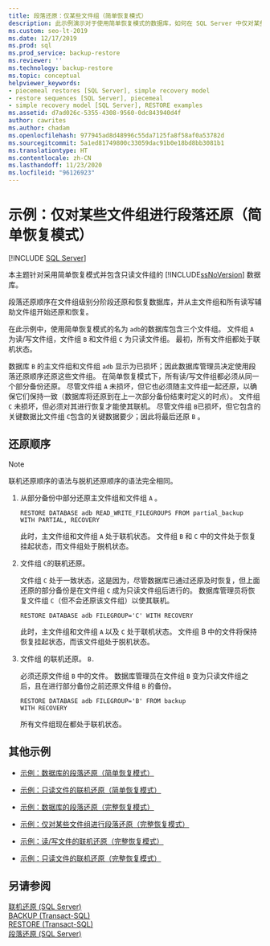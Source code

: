 ```yaml
---
title: 段落还原：仅某些文件组（简单恢复模式）
description: 此示例演示对于使用简单恢复模式的数据库，如何在 SQL Server 中仅对某些文件组执行段落还原。
ms.custom: seo-lt-2019
ms.date: 12/17/2019
ms.prod: sql
ms.prod_service: backup-restore
ms.reviewer: ''
ms.technology: backup-restore
ms.topic: conceptual
helpviewer_keywords:
- piecemeal restores [SQL Server], simple recovery model
- restore sequences [SQL Server], piecemeal
- simple recovery model [SQL Server], RESTORE examples
ms.assetid: d7ad026c-5355-4308-9560-0dc843940d4f
author: cawrites
ms.author: chadam
ms.openlocfilehash: 977945ad8d48996c55da7125fa8f58af0a53782d
ms.sourcegitcommit: 5a1ed81749800c33059dac91b0e18bd8bb3081b1
ms.translationtype: HT
ms.contentlocale: zh-CN
ms.lasthandoff: 11/23/2020
ms.locfileid: "96126923"
---
```

# <a name="example-piecemeal-restore-of-only-some-filegroups-simple-recovery-model"></a>示例：仅对某些文件组进行段落还原（简单恢复模式）
 [!INCLUDE [SQL Server](../../includes/applies-to-version/sqlserver.md)]

  本主题针对采用简单恢复模式并包含只读文件组的 [!INCLUDE[ssNoVersion](../../includes/ssnoversion-md.md)] 数据库。  
  
 段落还原顺序在文件组级别分阶段还原和恢复数据库，并从主文件组和所有读写辅助文件组开始还原和恢复。  
  
 在此示例中，使用简单恢复模式的名为 `adb`的数据库包含三个文件组。 文件组 `A` 为读/写文件组，文件组 `B` 和文件组 `C` 为只读文件组。 最初，所有文件组都处于联机状态。  
  
 数据库 `B` 的主文件组和文件组 `adb` 显示为已损坏；因此数据库管理员决定使用段落还原顺序还原这些文件组。 在简单恢复模式下，所有读/写文件组都必须从同一个部分备份还原。 尽管文件组 `A` 未损坏，但它也必须随主文件组一起还原，以确保它们保持一致（数据库将还原到在上一次部分备份结束时定义的时点）。 文件组 `C` 未损坏，但必须对其进行恢复才能使其联机。 尽管文件组 `B`已损坏，但它包含的关键数据比文件组 `C`包含的关键数据要少；因此将最后还原 `B` 。  
  
## <a name="restore-sequences"></a>还原顺序  
  
> [!NOTE]  
>  联机还原顺序的语法与脱机还原顺序的语法完全相同。  
  
1.  从部分备份中部分还原主文件组和文件组 `A` 。  
  
    ```  
    RESTORE DATABASE adb READ_WRITE_FILEGROUPS FROM partial_backup   
    WITH PARTIAL, RECOVERY  
    ```  
  
     此时，主文件组和文件组 `A` 处于联机状态。 文件组 `B` 和 `C` 中的文件处于恢复挂起状态，而文件组处于脱机状态。  
  
2.  文件组 `C`的联机还原。  
  
     文件组 `C` 处于一致状态，这是因为，尽管数据库已通过还原及时恢复，但上面还原的部分备份是在文件组 `C` 成为只读文件组后进行的。 数据库管理员将恢复文件组 `C`（但不会还原该文件组）以使其联机。  
  
    ```  
    RESTORE DATABASE adb FILEGROUP='C' WITH RECOVERY  
    ```  
  
     此时，主文件组和文件组 `A` 以及 `C` 处于联机状态。 文件组 B 中的文件将保持恢复挂起状态，而该文件组处于脱机状态。  
  
3.  文件组 的联机还原。 `B.`  
  
     必须还原文件组 `B` 中的文件。 数据库管理员在文件组 `B` 变为只读文件组之后，且在进行部分备份之前还原文件组 `B` 的备份。  
  
    ```  
    RESTORE DATABASE adb FILEGROUP='B' FROM backup   
    WITH RECOVERY  
    ```  
  
     所有文件组现在都处于联机状态。  
  
## <a name="additional-examples"></a>其他示例  
  
-   [示例：数据库的段落还原（简单恢复模式）](../../relational-databases/backup-restore/example-piecemeal-restore-of-database-simple-recovery-model.md)  
  
-   [示例：只读文件的联机还原（简单恢复模式）](../../relational-databases/backup-restore/example-online-restore-of-a-read-only-file-simple-recovery-model.md)  
  
-   [示例：数据库的段落还原（完整恢复模式）](../../relational-databases/backup-restore/example-piecemeal-restore-of-database-full-recovery-model.md)  
  
-   [示例：仅对某些文件组进行段落还原（完整恢复模式）](../../relational-databases/backup-restore/example-piecemeal-restore-of-only-some-filegroups-full-recovery-model.md)  
  
-   [示例：读/写文件的联机还原（完整恢复模式）](../../relational-databases/backup-restore/example-online-restore-of-a-read-write-file-full-recovery-model.md)  
  
-   [示例：只读文件的联机还原（完整恢复模式）](../../relational-databases/backup-restore/example-online-restore-of-a-read-only-file-full-recovery-model.md)  
  
## <a name="see-also"></a>另请参阅  
 [联机还原 (SQL Server)](../../relational-databases/backup-restore/online-restore-sql-server.md)   
 [BACKUP (Transact-SQL)](../../t-sql/statements/backup-transact-sql.md)   
 [RESTORE &#40;Transact-SQL&#41;](../../t-sql/statements/restore-statements-transact-sql.md)   
 [段落还原 (SQL Server)](../../relational-databases/backup-restore/piecemeal-restores-sql-server.md)  
  
  
